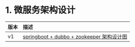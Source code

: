 # 1. 微服务架构设计

版本|描述
--|:--|
v1|[springboot + dubbo + zookeeper 架构设计图](mic/micspringbootzookeeperdubbo/micspringbootzookeeperdubbo1.md)
